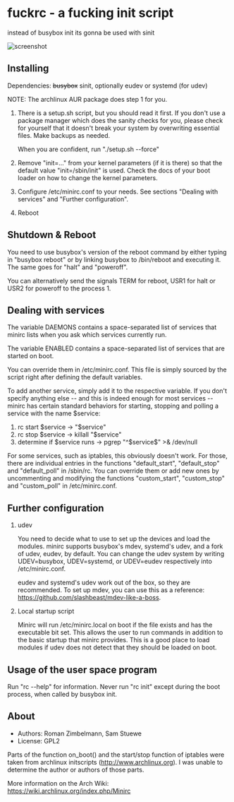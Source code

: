 fuckrc - a fucking init script
===============================

instead of busybox init its gonna be used with sinit

![screenshot](screenshot.png)


Installing
----------

Dependencies: ~~busybox~~ sinit, optionally eudev or systemd (for udev)

NOTE: The archlinux AUR package does step 1 for you.

1. There is a setup.sh script, but you should read it first.  If you don't use
   a package manager which does the sanity checks for you, please check for
   yourself that it doesn't break your system by overwriting essential files.
   Make backups as needed.

   When you are confident, run "./setup.sh --force"

2. Remove "init=..." from your kernel parameters (if it is there) so that the
   default value "init=/sbin/init" is used.  Check the docs of your boot loader
   on how to change the kernel parameters.

3. Configure /etc/minirc.conf to your needs.
   See sections "Dealing with services" and "Further configuration".

4. Reboot


Shutdown & Reboot
-----------------

You need to use busybox's version of the reboot command by either typing in
"busybox reboot" or by linking busybox to /bin/reboot and executing it.
The same goes for "halt" and "poweroff".

You can alternatively send the signals TERM for reboot, USR1 for halt or USR2
for poweroff to the process 1.


Dealing with services
---------------------

The variable DAEMONS contains a space-separated list of services that minirc
lists when you ask which services currently run.

The variable ENABLED contains a space-separated list of services that are
started on boot.

You can override them in /etc/minirc.conf.  This file is simply sourced by the
script right after defining the default variables.

To add another service, simply add it to the respective variable.  If you don't
specify anything else -- and this is indeed enough for most services -- minirc
has certain standard behaviors for starting, stopping and polling a service
with the name $service:

1. rc start $service          -> "$service"
2. rc stop $service           -> killall "$service"
3. determine if $service runs -> pgrep "^$service\$" >& /dev/null

For some services, such as iptables, this obviously doesn't work.  For those,
there are individual entries in the functions "default_start", "default_stop"
and "default_poll" in /sbin/rc.  You can override them or add new ones by
uncommenting and modifying the functions "custom_start", "custom_stop" and
"custom_poll" in /etc/minirc.conf.


Further configuration
---------------------

1. udev

   You need to decide what to use to set up the devices and load the modules.
   minirc supports busybox's mdev, systemd's udev, and a fork of udev, eudev,
   by default.  You can change the udev system by writing UDEV=busybox,
   UDEV=systemd, or UDEV=eudev respectively into /etc/minirc.conf.

   eudev and systemd's udev work out of the box, so they are recommended.  To
   set up mdev, you can use this as a reference:
   https://github.com/slashbeast/mdev-like-a-boss.

2. Local startup script

   Minirc will run /etc/minirc.local on boot if the file exists and has the
   executable bit set. This allows the user to run commands in addition to the
   basic startup that minirc provides. This is a good place to load modules if
   udev does not detect that they should be loaded on boot.


Usage of the user space program
-------------------------------

Run "rc --help" for information.  Never run "rc init" except during the boot
process, when called by busybox init.

About
-----

* Authors: Roman Zimbelmann, Sam Stuewe
* License: GPL2

Parts of the function on_boot() and the start/stop function of iptables were
taken from archlinux initscripts (http://www.archlinux.org).  I was unable to
determine the author or authors of those parts.

More information on the Arch Wiki: https://wiki.archlinux.org/index.php/Minirc
